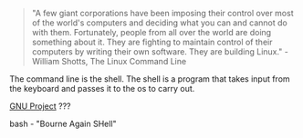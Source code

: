 >"A few giant corporations have been imposing their control over most of the world's computers and deciding what you can and cannot do with them. Fortunately, people from all over the world are doing something about it. They are fighting to maintain control of their computers by writing their own software. They are building Linux." - William Shotts, The Linux Command Line

The command line is the shell. The shell is a program that takes input from the keyboard and passes it to the os to carry out.

[GNU Project](https://www.gnu.org/) ???

bash - "Bourne Again SHell"
